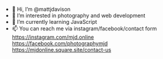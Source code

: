 - 👋 Hi, I’m @mattjdavison
- 👀 I’m interested in photography and web development
- 🌱 I’m currently learning JavaScript
- 📫 You can reach me via instagram/facebook/contact form<br>
  https://instagram.com/mjd.online<br>
  https://facebook.com/photographymjd<br>
  https://mjdonline.square.site/contact-us

<!---
mattjdavison/mattjdavison is a ✨ special ✨ repository because its `README.md` (this file) appears on your GitHub profile.
You can click the Preview link to take a look at your changes.
--->
